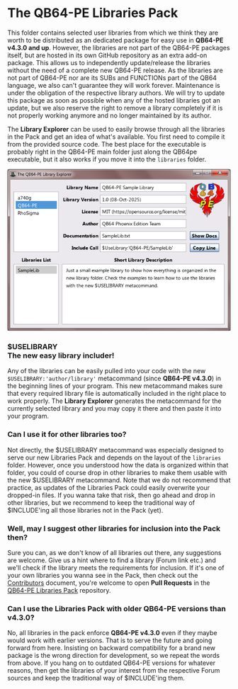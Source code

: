 # The QB64-PE Libraries Pack
This folder contains selected user libraries from which we think they are worth to be distributed as an dedicated package for easy use in **QB64-PE v4.3.0 and up**. However, the libraries are not part of the QB64-PE packages itself, but are hosted in its own GitHub repository as an extra add-on package. This allows us to independently update/release the libraries without the need of a complete new QB64-PE release. As the libraries are not part of QB64-PE nor are its SUBs and FUNCTIONs part of the QB64 language, we also can't guarantee they will work forever. Maintenance is under the obligation of the respective library authors. We will try to update this package as soon as possible when any of the hosted libraries got an update, but we also reserve the right to remove a library completely if it is not properly working anymore and no longer maintained by its author.

The **Library Explorer** can be used to easily browse through all the libraries in the Pack and get an idea of what's available. You first need to compile it from the provided source code. The best place for the executable is probably right in the QB64-PE main folder just along the QB64pe executable, but it also works if you move it into the `libraries` folder.

![Library Explorer](LibraryExplorer.png)

### $USELIBRARY<br>The new easy library includer!
Any of the libraries can be easily pulled into your code with the new `$USELIBRARY:'author/library'` metacommand (since **QB64-PE v4.3.0**) in the beginning lines of your program. This new metacommand makes sure that every required library file is automatically included in the right place to work properly. The **Library Explorer** generates the metacommand for the currently selected library and you may copy it there and then paste it into your program.

### Can I use it for other libraries too?
Not directly, the $USELIBRARY metacommand was especially designed to serve our new Libraries Pack and depends on the layout of the `libraries` folder. However, once you understood how the data is organized within that folder, you could of course drop in other libraries to make them usable with the new $USELIBRARY metacommand. Note that we do not recommend that practice, as updates of the Libraries Pack could easily overwrite your dropped-in files. If you wanna take that risk, then go ahead and drop in other libraries, but we recommend to keep the traditional way of $INCLUDE'ing all those libraries not in the Pack (yet).

### Well, may I suggest other libraries for inclusion into the Pack then?
Sure you can, as we don't know of all libraries out there, any suggestions are welcome. Give us a hint where to find a library (Forum link etc.) and we'll check if the library meets the requirements for inclusion. If it's one of your own libraries you wanna see in the Pack, then check out the [Contributors](Contributors.md) document, you're welcome to open **Pull Requests** in the [QB64-PE Libraries Pack](https://github.com/QB64-Phoenix-Edition/QB64-PE-LibrariesPack) repository.

### Can I use the Libraries Pack with older QB64-PE versions than v4.3.0?
No, all libraries in the pack enforce **QB64-PE v4.3.0** even if they maybe would work with earlier versions. That is to serve the future and going forward from here. Insisting on backward compatibility for a brand new package is the wrong direction for development, so we repeat the words from above. If you hang on to outdated QB64-PE versions for whatever reasons, then get the libraries of your interest from the respective Forum sources and keep the traditional way of $INCLUDE'ing them.
